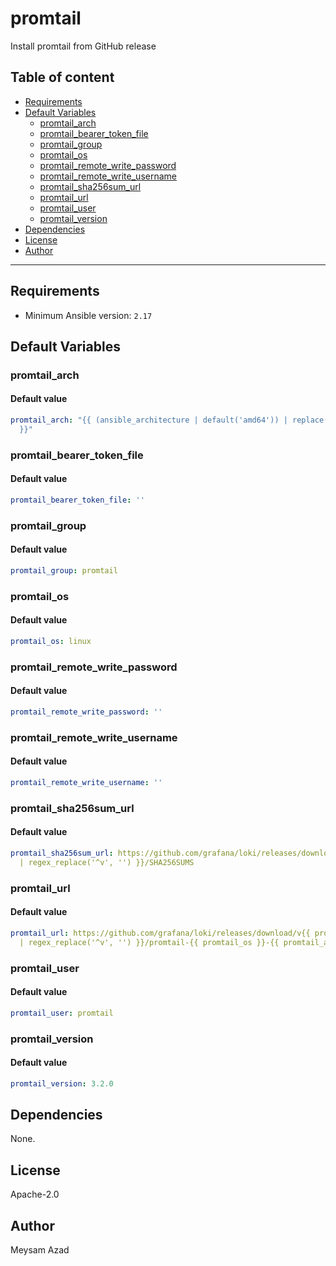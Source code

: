 # promtail

Install promtail from GitHub release

## Table of content

- [Requirements](#requirements)
- [Default Variables](#default-variables)
  - [promtail_arch](#promtail_arch)
  - [promtail_bearer_token_file](#promtail_bearer_token_file)
  - [promtail_group](#promtail_group)
  - [promtail_os](#promtail_os)
  - [promtail_remote_write_password](#promtail_remote_write_password)
  - [promtail_remote_write_username](#promtail_remote_write_username)
  - [promtail_sha256sum_url](#promtail_sha256sum_url)
  - [promtail_url](#promtail_url)
  - [promtail_user](#promtail_user)
  - [promtail_version](#promtail_version)
- [Dependencies](#dependencies)
- [License](#license)
- [Author](#author)

---

## Requirements

- Minimum Ansible version: `2.17`

## Default Variables

### promtail_arch

#### Default value

```YAML
promtail_arch: "{{ (ansible_architecture | default('amd64')) | replace('x86_64', 'amd64')
  }}"
```

### promtail_bearer_token_file

#### Default value

```YAML
promtail_bearer_token_file: ''
```

### promtail_group

#### Default value

```YAML
promtail_group: promtail
```

### promtail_os

#### Default value

```YAML
promtail_os: linux
```

### promtail_remote_write_password

#### Default value

```YAML
promtail_remote_write_password: ''
```

### promtail_remote_write_username

#### Default value

```YAML
promtail_remote_write_username: ''
```

### promtail_sha256sum_url

#### Default value

```YAML
promtail_sha256sum_url: https://github.com/grafana/loki/releases/download/v{{ promtail_version
  | regex_replace('^v', '') }}/SHA256SUMS
```

### promtail_url

#### Default value

```YAML
promtail_url: https://github.com/grafana/loki/releases/download/v{{ promtail_version
  | regex_replace('^v', '') }}/promtail-{{ promtail_os }}-{{ promtail_arch }}.zip
```

### promtail_user

#### Default value

```YAML
promtail_user: promtail
```

### promtail_version

#### Default value

```YAML
promtail_version: 3.2.0
```



## Dependencies

None.

## License

Apache-2.0

## Author

Meysam Azad
